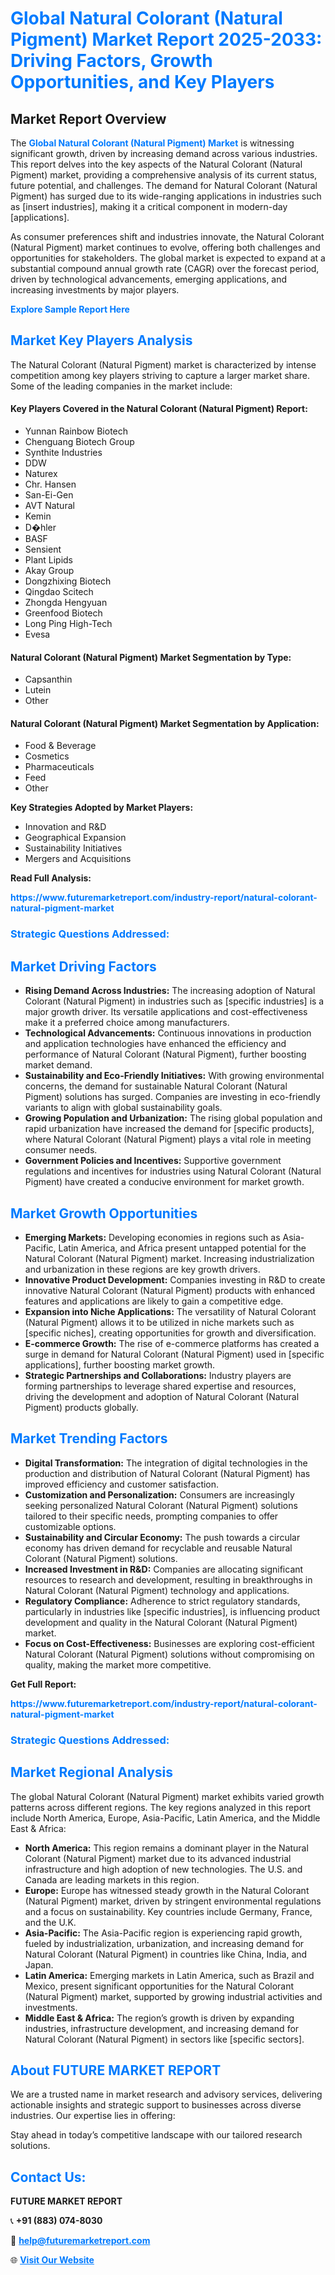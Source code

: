 <h1 style="color: #007BFF;">Global Natural Colorant (Natural Pigment) Market Report 2025-2033: Driving Factors, Growth Opportunities, and Key Players</h1>

<section id="overview">
<h2>Market Report Overview</h2>
<p>The <a href="https://www.futuremarketreport.com/industry-report/natural-colorant-natural-pigment-market" style="color: #007BFF; text-decoration: none;"><strong>Global Natural Colorant (Natural Pigment) Market</strong></a> is witnessing significant growth, driven by increasing demand across various industries. This report delves into the key aspects of the Natural Colorant (Natural Pigment) market, providing a comprehensive analysis of its current status, future potential, and challenges. The demand for Natural Colorant (Natural Pigment) has surged due to its wide-ranging applications in industries such as [insert industries], making it a critical component in modern-day [applications].</p>
<p>As consumer preferences shift and industries innovate, the Natural Colorant (Natural Pigment) market continues to evolve, offering both challenges and opportunities for stakeholders. The global market is expected to expand at a substantial compound annual growth rate (CAGR) over the forecast period, driven by technological advancements, emerging applications, and increasing investments by major players.</p>
</section>

<section id="overview">
<p><a href="https://www.futuremarketreport.com/request-sample/reportId=104670" style="color: #007BFF; text-decoration: none;"><strong>Explore Sample Report Here</strong></a></p>
</section>

<section id="key-players">
<h2 style="color: #007BFF;">Market Key Players Analysis</h2>
<p>The Natural Colorant (Natural Pigment) market is characterized by intense competition among key players striving to capture a larger market share. Some of the leading companies in the market include:</p>
<h4>Key Players Covered in the Natural Colorant (Natural Pigment) Report:</h4>
<ul><li>Yunnan Rainbow Biotech</li><li>Chenguang Biotech Group</li><li>Synthite Industries</li><li>DDW</li><li>Naturex</li><li>Chr. Hansen</li><li>San-Ei-Gen</li><li>AVT Natural</li><li>Kemin</li><li>D�hler</li><li>BASF</li><li>Sensient</li><li>Plant Lipids</li><li>Akay Group</li><li>Dongzhixing Biotech</li><li>Qingdao Scitech</li><li>Zhongda Hengyuan</li><li>Greenfood Biotech</li><li>Long Ping High-Tech</li><li>Evesa</li></ul>
<h4>Natural Colorant (Natural Pigment) Market Segmentation by Type:</h4>
<ul><li>Capsanthin</li><li>Lutein</li><li>Other</li></ul>

<h4>Natural Colorant (Natural Pigment) Market Segmentation by Application:</h4>
<ul><li>Food &amp; Beverage</li><li>Cosmetics</li><li>Pharmaceuticals</li><li>Feed</li><li>Other</li></ul>
<p><strong>Key Strategies Adopted by Market Players:</strong></p>
<ul>
<li>Innovation and R&D</li>
<li>Geographical Expansion</li>
<li>Sustainability Initiatives</li>
<li>Mergers and Acquisitions</li>
</ul>
</section>

<section>
<p><strong>Read Full Analysis: </strong></p><a href="https://www.futuremarketreport.com/industry-report/natural-colorant-natural-pigment-market" style="color: #007BFF; text-decoration: none;"><strong>https://www.futuremarketreport.com/industry-report/natural-colorant-natural-pigment-market</strong></a>
<h3 style="color: #007BFF;">Strategic Questions Addressed:</h3>
</section>

<section id="driving-factors">
<h2 style="color: #007BFF;">Market Driving Factors</h2>
<ul>
<li><strong>Rising Demand Across Industries:</strong> The increasing adoption of Natural Colorant (Natural Pigment) in industries such as [specific industries] is a major growth driver. Its versatile applications and cost-effectiveness make it a preferred choice among manufacturers.</li>
<li><strong>Technological Advancements:</strong> Continuous innovations in production and application technologies have enhanced the efficiency and performance of Natural Colorant (Natural Pigment), further boosting market demand.</li>
<li><strong>Sustainability and Eco-Friendly Initiatives:</strong> With growing environmental concerns, the demand for sustainable Natural Colorant (Natural Pigment) solutions has surged. Companies are investing in eco-friendly variants to align with global sustainability goals.</li>
<li><strong>Growing Population and Urbanization:</strong> The rising global population and rapid urbanization have increased the demand for [specific products], where Natural Colorant (Natural Pigment) plays a vital role in meeting consumer needs.</li>
<li><strong>Government Policies and Incentives:</strong> Supportive government regulations and incentives for industries using Natural Colorant (Natural Pigment) have created a conducive environment for market growth.</li>
</ul>
</section>

<section id="growth-opportunities">
<h2 style="color: #007BFF;">Market Growth Opportunities</h2>
<ul>
<li><strong>Emerging Markets:</strong> Developing economies in regions such as Asia-Pacific, Latin America, and Africa present untapped potential for the Natural Colorant (Natural Pigment) market. Increasing industrialization and urbanization in these regions are key growth drivers.</li>
<li><strong>Innovative Product Development:</strong> Companies investing in R&D to create innovative Natural Colorant (Natural Pigment) products with enhanced features and applications are likely to gain a competitive edge.</li>
<li><strong>Expansion into Niche Applications:</strong> The versatility of Natural Colorant (Natural Pigment) allows it to be utilized in niche markets such as [specific niches], creating opportunities for growth and diversification.</li>
<li><strong>E-commerce Growth:</strong> The rise of e-commerce platforms has created a surge in demand for Natural Colorant (Natural Pigment) used in [specific applications], further boosting market growth.</li>
<li><strong>Strategic Partnerships and Collaborations:</strong> Industry players are forming partnerships to leverage shared expertise and resources, driving the development and adoption of Natural Colorant (Natural Pigment) products globally.</li>
</ul>
</section>

<section id="trending-factors">
<h2 style="color: #007BFF;">Market Trending Factors</h2>
<ul>
<li><strong>Digital Transformation:</strong> The integration of digital technologies in the production and distribution of Natural Colorant (Natural Pigment) has improved efficiency and customer satisfaction.</li>
<li><strong>Customization and Personalization:</strong> Consumers are increasingly seeking personalized Natural Colorant (Natural Pigment) solutions tailored to their specific needs, prompting companies to offer customizable options.</li>
<li><strong>Sustainability and Circular Economy:</strong> The push towards a circular economy has driven demand for recyclable and reusable Natural Colorant (Natural Pigment) solutions.</li>
<li><strong>Increased Investment in R&D:</strong> Companies are allocating significant resources to research and development, resulting in breakthroughs in Natural Colorant (Natural Pigment) technology and applications.</li>
<li><strong>Regulatory Compliance:</strong> Adherence to strict regulatory standards, particularly in industries like [specific industries], is influencing product development and quality in the Natural Colorant (Natural Pigment) market.</li>
<li><strong>Focus on Cost-Effectiveness:</strong> Businesses are exploring cost-efficient Natural Colorant (Natural Pigment) solutions without compromising on quality, making the market more competitive.</li>
</ul>
</section>

<section>
<p><strong>Get Full Report: </strong></p><a href="https://www.futuremarketreport.com/industry-report/natural-colorant-natural-pigment-market" style="color: #007BFF; text-decoration: none;"><strong>https://www.futuremarketreport.com/industry-report/natural-colorant-natural-pigment-market</strong></a>
<h3 style="color: #007BFF;">Strategic Questions Addressed:</h3>
</section>


<section id="regional-analysis">
<h2 style="color: #007BFF;">Market Regional Analysis</h2>
<p>The global Natural Colorant (Natural Pigment) market exhibits varied growth patterns across different regions. The key regions analyzed in this report include North America, Europe, Asia-Pacific, Latin America, and the Middle East & Africa:</p>
<ul>
<li><strong>North America:</strong> This region remains a dominant player in the Natural Colorant (Natural Pigment) market due to its advanced industrial infrastructure and high adoption of new technologies. The U.S. and Canada are leading markets in this region.</li>
<li><strong>Europe:</strong> Europe has witnessed steady growth in the Natural Colorant (Natural Pigment) market, driven by stringent environmental regulations and a focus on sustainability. Key countries include Germany, France, and the U.K.</li>
<li><strong>Asia-Pacific:</strong> The Asia-Pacific region is experiencing rapid growth, fueled by industrialization, urbanization, and increasing demand for Natural Colorant (Natural Pigment) in countries like China, India, and Japan.</li>
<li><strong>Latin America:</strong> Emerging markets in Latin America, such as Brazil and Mexico, present significant opportunities for the Natural Colorant (Natural Pigment) market, supported by growing industrial activities and investments.</li>
<li><strong>Middle East & Africa:</strong> The region’s growth is driven by expanding industries, infrastructure development, and increasing demand for Natural Colorant (Natural Pigment) in sectors like [specific sectors].</li>
</ul>
</section>

<footer>
<h2 style="color: #007BFF;">About FUTURE MARKET REPORT</h2>
<p>We are a trusted name in market research and advisory services, delivering actionable insights and strategic support to businesses across diverse industries. Our expertise lies in offering:</p>

<p>Stay ahead in today’s competitive landscape with our tailored research solutions.</p>

<h2 style="color: #007BFF;">Contact Us:</h2>
<p><strong>FUTURE MARKET REPORT</strong></p>
<p>📞 <strong>+91 (883) 074-8030</strong></p>
<p>📧 <strong><a href="mailto:help@futuremarketreport.com" style="color: #007BFF;">help@futuremarketreport.com</a></strong></p>
<p>🌐 <strong><a href="https://www.futuremarketreport.com/" style="color: #007BFF;">Visit Our Website</a></strong></p>
</footer>